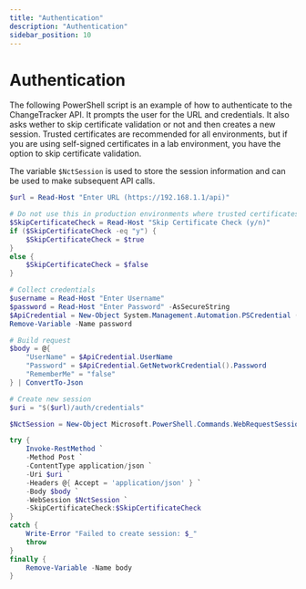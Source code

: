 ```yaml
---
title: "Authentication"
description: "Authentication"
sidebar_position: 10
---
```


# Authentication

The following PowerShell script is an example of how to authenticate to the ChangeTracker API.
It prompts the user for the URL and credentials. It also asks wether to skip certificate validation or not and then creates a new session.
Trusted certificates are recommended for all environments, but if you are using self-signed certificates in a lab environment, you have the option to skip certificate validation.

The variable ```$NctSession``` is used to store the session information and can be used to make subsequent API calls.


```powershell
$url = Read-Host "Enter URL (https://192.168.1.1/api)"

# Do not use this in production environments where trusted certificates are required
$SkipCertificateCheck = Read-Host "Skip Certificate Check (y/n)"
if ($SkipCertificateCheck -eq "y") {
    $SkipCertificateCheck = $true
}
else {
    $SkipCertificateCheck = $false
}

# Collect credentials
$username = Read-Host "Enter Username"
$password = Read-Host "Enter Password" -AsSecureString
$ApiCredential = New-Object System.Management.Automation.PSCredential ($username, $password)
Remove-Variable -Name password

# Build request
$body = @{
    "UserName" = $ApiCredential.UserName
    "Password" = $ApiCredential.GetNetworkCredential().Password
    "RememberMe" = "false"
} | ConvertTo-Json

# Create new session
$uri = "$($url)/auth/credentials"

$NctSession = New-Object Microsoft.PowerShell.Commands.WebRequestSession

try {
    Invoke-RestMethod `
    -Method Post `
    -ContentType application/json `
    -Uri $uri `
    -Headers @{ Accept = 'application/json' } `
    -Body $body `
    -WebSession $NctSession `
    -SkipCertificateCheck:$SkipCertificateCheck
}
catch {
    Write-Error "Failed to create session: $_"
    throw
}
finally {
    Remove-Variable -Name body
}
```
